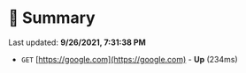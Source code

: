 # 📖 Summary
Last updated: **9/26/2021, 7:31:38 PM**

- `GET` [https://google.com](https://google.com) - **Up** (234ms)
